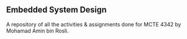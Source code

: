 ## Embedded System Design 
A repository of all the activities & assignments done for MCTE 4342 by Mohamad Amin bin Rosli.
